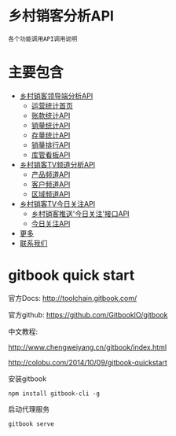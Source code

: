 # 乡村销客分析API
	
	各个功能调用API调用说明

# 主要包含
* [乡村销客领导端分析API]()
	* [运营统计首页](docs/yuyingtongji.md)
	* [账款统计API]()
	* [销量统计API]()
	* [存量统计API]()
	* [销量排行API]()
	* [库管看板API]()
* [乡村销客TV频道分析API]()
	* [产品频道API]()
	* [客户频道API]()
	* [区域频道API]()
* [乡村销客TV今日关注API]()
	* [乡村销客推送'今日关注'接口API]()
	* [今日关注API]()
* [更多](docs/moreinfo.md)
* [联系我们](docs/contact.md)


# gitbook quick start 


官方Docs: http://toolchain.gitbook.com/  

官方github: https://github.com/GitbookIO/gitbook  


中文教程: 

http://www.chengweiyang.cn/gitbook/index.html  

http://colobu.com/2014/10/09/gitbook-quickstart  


安装gitbook

	npm install gitbook-cli -g

启动代理服务

	gitbook serve





